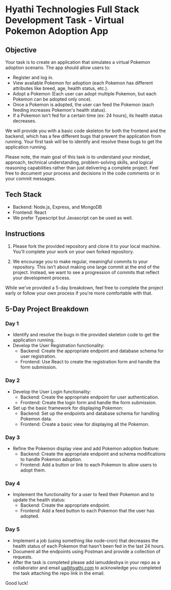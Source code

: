 # Hyathi Technologies Full Stack Development Task - Virtual Pokemon Adoption App

## Objective

Your task is to create an application that simulates a virtual Pokemon adoption scenario. The app should allow users to:

- Register and log in.
- View available Pokemon for adoption (each Pokemon has different attributes like breed, age, health status, etc.).
- Adopt a Pokemon (Each user can adopt multiple Pokemon, but each Pokemon can be adopted only once).
- Once a Pokemon is adopted, the user can feed the Pokemon (each feeding increases Pokemon's health status).
- If a Pokemon isn't fed for a certain time (ex: 24 hours), its health status decreases.

We will provide you with a basic code skeleton for both the frontend and the backend, which has a few different bugs that prevent the application from running. Your first task will be to identify and resolve these bugs to get the application running.

Please note, the main goal of this task is to understand your mindset, approach, technical understanding, problem-solving skills, and logical reasoning capabilities rather than just delivering a complete project. Feel free to document your process and decisions in the code comments or in your commit messages.

## Tech Stack

- Backend: Node.js, Express, and MongoDB
- Frontend: React
- We prefer Typescript but Javascript can be used as well.

## Instructions

1. Please fork the provided repository and clone it to your local machine. You'll complete your work on your own forked repository.

2. We encourage you to make regular, meaningful commits to your repository. This isn't about making one large commit at the end of the project. Instead, we want to see a progression of commits that reflect your development process.

While we've provided a 5-day breakdown, feel free to complete the project early or follow your own process if you're more comfortable with that.

## 5-Day Project Breakdown

### Day 1

- Identify and resolve the bugs in the provided skeleton code to get the application running.
- Develop the User Registration functionality:
   - Backend: Create the appropriate endpoint and database schema for user registration.
   - Frontend: Use React to create the registration form and handle the form submission.

### Day 2

- Develop the User Login functionality:
   - Backend: Create the appropriate endpoint for user authentication.
   - Frontend: Create the login form and handle the form submission.
- Set up the basic framework for displaying Pokemon:
   - Backend: Set up the endpoints and database schema for handling Pokemon data.
   - Frontend: Create a basic view for displaying all the Pokemon.

### Day 3

- Refine the Pokemon display view and add Pokemon adoption feature:
   - Backend: Create the appropriate endpoint and schema modifications to handle Pokemon adoption.
   - Frontend: Add a button or link to each Pokemon to allow users to adopt them.

### Day 4

- Implement the functionality for a user to feed their Pokemon and to update the health status:
   - Backend: Create the appropriate endpoint.
   - Frontend: Add a feed button to each Pokemon that the user has adopted.

### Day 5

- Implement a job (using something like node-cron) that decreases the health status of each Pokemon that hasn't been fed in the last 24 hours.
- Document all the endpoints using Postman and provide a collection of requests.
- After the task is completed please add iamuddeshya in your repo as a collaborator and email ua@hyathi.com to acknowledge you completed the task attaching the repo link in the email.

Good luck!
